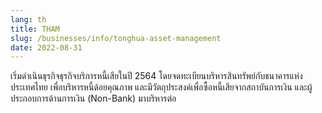```yaml
---
lang: th
title: THAM
slug: /businesses/info/tonghua-asset-management
date: 2022-08-31
---
```


เริ่มดำเนินธุรกิจธุรกิจบริการหนี้เสียในปี 2564 โดยจดทะเบียนบริหารสินทรัพย์กับธนาคารแห่งประเทศไทย เพื่อบริหารหนี้ด้อยคุณภาพ และมีวัตถุประสงค์เพื่อซื้อหนี้เสียจากสถาบันการเงิน และผู้ประกอบการด้านการเงิน (Non-Bank) มาบริหารต่อ
